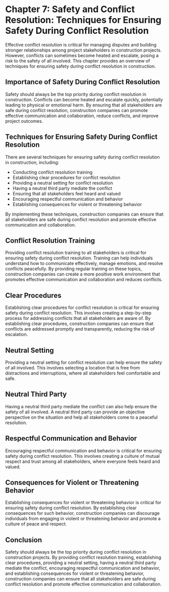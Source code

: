 Chapter 7: Safety and Conflict Resolution: Techniques for Ensuring Safety During Conflict Resolution
====================================================================================================

Effective conflict resolution is critical for managing disputes and building stronger relationships among project stakeholders in construction projects. However, conflicts can sometimes become heated and escalate, posing a risk to the safety of all involved. This chapter provides an overview of techniques for ensuring safety during conflict resolution in construction.

Importance of Safety During Conflict Resolution
-----------------------------------------------

Safety should always be the top priority during conflict resolution in construction. Conflicts can become heated and escalate quickly, potentially leading to physical or emotional harm. By ensuring that all stakeholders are safe during conflict resolution, construction companies can promote effective communication and collaboration, reduce conflicts, and improve project outcomes.

Techniques for Ensuring Safety During Conflict Resolution
---------------------------------------------------------

There are several techniques for ensuring safety during conflict resolution in construction, including:

* Conducting conflict resolution training
* Establishing clear procedures for conflict resolution
* Providing a neutral setting for conflict resolution
* Having a neutral third party mediate the conflict
* Ensuring that all stakeholders feel heard and valued
* Encouraging respectful communication and behavior
* Establishing consequences for violent or threatening behavior

By implementing these techniques, construction companies can ensure that all stakeholders are safe during conflict resolution and promote effective communication and collaboration.

Conflict Resolution Training
----------------------------

Providing conflict resolution training to all stakeholders is critical for ensuring safety during conflict resolution. Training can help individuals understand how to communicate effectively, manage emotions, and resolve conflicts peacefully. By providing regular training on these topics, construction companies can create a more positive work environment that promotes effective communication and collaboration and reduces conflicts.

Clear Procedures
----------------

Establishing clear procedures for conflict resolution is critical for ensuring safety during conflict resolution. This involves creating a step-by-step process for addressing conflicts that all stakeholders are aware of. By establishing clear procedures, construction companies can ensure that conflicts are addressed promptly and transparently, reducing the risk of escalation.

Neutral Setting
---------------

Providing a neutral setting for conflict resolution can help ensure the safety of all involved. This involves selecting a location that is free from distractions and interruptions, where all stakeholders feel comfortable and safe.

Neutral Third Party
-------------------

Having a neutral third party mediate the conflict can also help ensure the safety of all involved. A neutral third party can provide an objective perspective on the situation and help all stakeholders come to a peaceful resolution.

Respectful Communication and Behavior
-------------------------------------

Encouraging respectful communication and behavior is critical for ensuring safety during conflict resolution. This involves creating a culture of mutual respect and trust among all stakeholders, where everyone feels heard and valued.

Consequences for Violent or Threatening Behavior
------------------------------------------------

Establishing consequences for violent or threatening behavior is critical for ensuring safety during conflict resolution. By establishing clear consequences for such behavior, construction companies can discourage individuals from engaging in violent or threatening behavior and promote a culture of peace and respect.

Conclusion
----------

Safety should always be the top priority during conflict resolution in construction projects. By providing conflict resolution training, establishing clear procedures, providing a neutral setting, having a neutral third party mediate the conflict, encouraging respectful communication and behavior, and establishing consequences for violent or threatening behavior, construction companies can ensure that all stakeholders are safe during conflict resolution and promote effective communication and collaboration.
